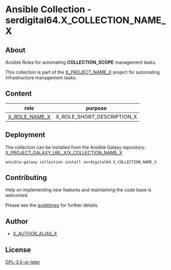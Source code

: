 # Ansible Collection - serdigital64.X_COLLECTION_NAME_X

## About

Ansible Roles for automating __COLLECTION_SCOPE__ management tasks.

This collection is part of the [X_PROJECT_NAME_X](X_PROJECT_GIT_URL_X) project for automating infrastructure management tasks.

## Content

| role                                   | purpose            |
| -------------------------------------- | ------------------ |
| [X_ROLE_NAME_X](../roles/X_ROLE_NAME_X.md) | X_ROLE_SHORT_DESCRIPTION_X |

## Deployment

The collection can be installed from the Ansible Galaxy repository: [X_PROJECT_GALAXY_URL_X/X_COLLECTION_NAME_X](X_PROJECT_GALAXY_URL_X/X_COLLECTION_NAME_X)

`ansible-galaxy collection install serdigital64.X_COLLECTION_NAME_X`

## Contributing

Help on implementing new features and maintaining the code base is welcomed.

Please see the [guidelines](X_PROJECT_DOC_URL_X/en/latest/contributing/guidelines) for further details.

## Author

- [X_AUTHOR_ALIAS_X](X_AUTHOR_GIT_PROFILE_X)

## License

[GPL-3.0-or-later](https://www.gnu.org/licenses/gpl-3.0.txt)
